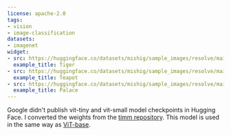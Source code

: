 ```yaml
---
license: apache-2.0
tags:
- vision
- image-classification
datasets:
- imagenet
widget:
- src: https://huggingface.co/datasets/mishig/sample_images/resolve/main/tiger.jpg
  example_title: Tiger
- src: https://huggingface.co/datasets/mishig/sample_images/resolve/main/teapot.jpg
  example_title: Teapot
- src: https://huggingface.co/datasets/mishig/sample_images/resolve/main/palace.jpg
  example_title: Palace
---
```


Google didn't publish vit-tiny and vit-small model checkpoints in Hugging Face. I converted the weights from the [timm repository](https://github.com/rwightman/pytorch-image-models). This model is used in the same way as [ViT-base](https://huggingface.co/google/vit-base-patch16-224).
